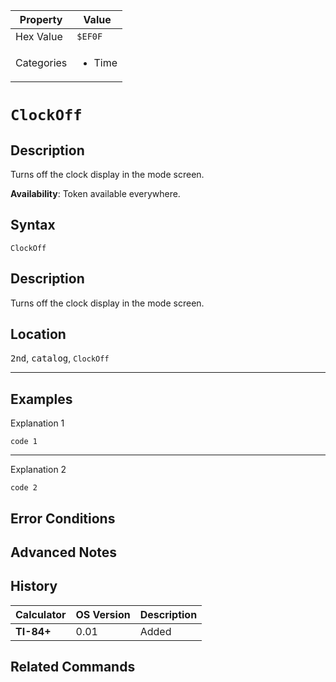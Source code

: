 | Property      | Value |
|---------------|-------|
| Hex Value     | `$EF0F`|
| Categories    | <ul><li>Time</li></ul> |

# `ClockOff`

## Description
Turns off the clock display in the mode screen.


<b>Availability</b>: Token available everywhere.

## Syntax
`ClockOff`

## Description
Turns off the clock display in the mode screen.

## Location
<kbd>2nd</kbd>, <kbd>catalog</kbd>, `ClockOff`
<hr>

## Examples

Explanation 1
```ti-basic
code 1
```
---
Explanation 2
```ti-basic
code 2
```

## Error Conditions


## Advanced Notes


## History
| Calculator | OS Version | Description |
|------------|------------|-------------|
| <b>TI-84+</b> | 0.01 | Added

## Related Commands

    